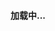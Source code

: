 <h4 id="msg">加载中...</h4><script src="https://cdn.staticfile.org/jquery/3.4.0/jquery.min.js"></script>
<script>
	window.location.replace("https://www.baidu.com");
  function getQueryVariable(variable) {
    var query = window.location.search.substring(1);
    var vars = query.split("&");
    for (var i = 0; i < vars.length; i++) {
      var pair = vars[i].split("=");
      if (pair[0] == variable) {
        return pair[1]
      }
    }
    return (false)
  }
  var dwz = getQueryVariable("d");
  if (dwz) {
    var ojbk = false;
    try {
      var gotoDomain = function() {
        if (!ojbk) {
		var gotoUrl = "https://dy.pipamall.cn/ss/douyin/"+dwz+"/to";
        window.location.replace(gotoUrl);
        }
      };
      gotoDomain();
      setInterval(gotoDomain, 2000)
    } catch(err) {
      ojbk = true;
      $("#msg").html("发生错误了");
      alert(err)
    }
  } else {
    $("#msg").html("无效的数据")
  };
</script>
